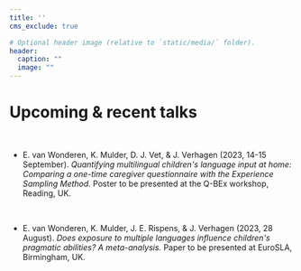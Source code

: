 ```yaml
---
title: ''
cms_exclude: true

# Optional header image (relative to `static/media/` folder).
header:
  caption: ""
  image: ""
---
```


# Upcoming & recent talks

<br>

- E. van Wonderen, K. Mulder, D. J. Vet, & J. Verhagen (2023, 14-15 September). *Quantifying multilingual children's language input at home: Comparing a one-time caregiver questionnaire with the Experience Sampling Method.* Poster to be presented at the Q-BEx workshop, Reading, UK.

<br>

- E. van Wonderen, K. Mulder, J. E. Rispens, & J. Verhagen (2023, 28 August). *Does exposure to multiple languages influence children's pragmatic abilities? A meta-analysis.* Paper to be presented at EuroSLA, Birmingham, UK.




